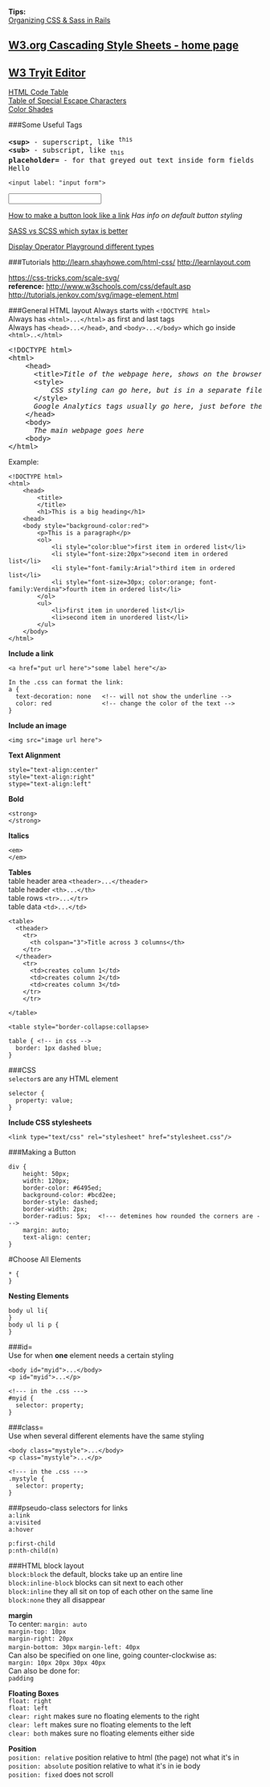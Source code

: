 <b>Tips:</b>   
[Organizing CSS & Sass in Rails](http://www.mattboldt.com/organizing-css-and-sass-rails/)

[<h2>W3.org Cascading Style Sheets - home page</h2>](https://www.w3.org/Style/CSS/)

[<h2>W3 Tryit Editor</h2>](http://www.w3schools.com/html/tryit.asp?filename=tryhtml_default)

[HTML Code Table](http://www.ascii.cl/htmlcodes.htm)   
[Table of Special Escape Characters](http://www.degraeve.com/reference/specialcharacters.php)   
[Color Shades](http://www.w3schools.com/colors/colors_shades.asp)   

###Some Useful Tags  
<pre>
<b>&lt;sup&gt;</b> - superscript, like <sup>this</sup>  
<b>&lt;sub&gt;</b> - subscript, like <sub>this</sub>  
<b>placeholder=</b> - for that greyed out text inside form fields
<red>Hello</red>
</pre>
```{html}
<input label: "input form">
```
<html>
<input type="text" id="name" name="name"/>
</html>

[How to make a button look like a link](http://stackoverflow.com/questions/1367409/how-to-make-button-look-like-a-link) *Has info on default button styling*

[SASS vs SCSS which sytax is better](http://thesassway.com/editorial/sass-vs-scss-which-syntax-is-better)

[Display Operator Playground different types](http://quirksmode.org/css/css2/display.html)

###Tutorials
http://learn.shayhowe.com/html-css/
http://learnlayout.com


https://css-tricks.com/scale-svg/  
**reference:** http://www.w3schools.com/css/default.asp  
http://tutorials.jenkov.com/svg/image-element.html  

###General HTML layout
Always starts with `<!DOCTYPE html>`  
Always has `<html>...</html>` as first and last tags  
Always has `<head>...</head>`, and `<body>...</body>` which go inside `<html>..</html>`  
<pre>
&lt;!DOCTYPE html&gt;
&lt;html&gt;
    &lt;head&gt;
      &lt;title&gt;<em>Title of the webpage here, shows on the browser tab</em>&lt;title&gt;
      &lt;style&gt;
          <em>CSS styling can go here, but is in a separate file in RoR</em>
      &lt;/style&gt;
      <em>Google Analytics tags usually go here, just before the closing &lt;/head&gt;</em>
    &lt/head&gt;
    &lt;body&gt;
      <em>The main webpage goes here</em>
    &lt;body&gt;
&lt;/html&gt;
</pre>

Example:  
```
<!DOCTYPE html>
<html>
    <head>
        <title>
        </title>
        <h1>This is a big heading</h1>
    <head>
    <body style="background-color:red">
        <p>This is a paragraph</p>
        <ol>
            <li style="color:blue">first item in ordered list</li>
            <li style="font-size:20px">second item in ordered list</li>
            <li style="font-family:Arial">third item in ordered list</li>
            <li style="font-size=30px; color:orange; font-family:Verdina">fourth item in ordered list</li>
        </ol>
        <ul>
            <li>first item in unordered list</li>
            <li>second item in unordered list</li>
        </ul>
    </body>
</html>
```
**Include a link**
```
<a href="put url here">"some label here"</a>

In the .css can format the link:
a {
  text-decoration: none   <!-- will not show the underline -->
  color: red              <!-- change the color of the text -->
}
```
**Include an image**
```
<img src="image url here">
```
**Text Alignment**
```
style="text-align:center"
style="text-align:right"
stype="text-align:left"
```
**Bold**
```
<strong>
</strong>
```
**Italics**  
```
<em>
</em>
```
**Tables**  
table header area `<theader>...</theader>`  
table header `<th>...</th>`  
table rows `<tr>...</tr>`  
table data `<td>...</td>`  
```
<table>
  <theader>
    <tr>
      <th colspan="3">Title across 3 columns</th>
    </tr>
  </theader>
    <tr>
      <td>creates column 1</td>
      <td>creates column 2</td>
      <td>creates column 3</td>
    </tr>
    </tr>
    
</table>
```
```
<table style="border-collapse:collapse>

table { <!-- in css -->
  border: 1px dashed blue;
}
```
###CSS  
`selector`s are any HTML element  
```
selector {
  property: value;
}
```
**Include CSS stylesheets**  
```
<link type="text/css" rel="stylesheet" href="stylesheet.css"/>
```

###Making a Button
```
div {
    height: 50px;
    width: 120px;
    border-color: #6495ed;
    background-color: #bcd2ee;
    border-style: dashed;
    border-width: 2px;
    border-radius: 5px;  <!--- detemines how rounded the corners are --->
    margin: auto;
    text-align: center;
}
```
#Choose All Elements  
```
* {
}
```
**Nesting Elements**  
```
body ul li{
}
body ul li p {
}
```

###id=  
Use for when **one** element needs a certain styling  
```
<body id="myid">...</body>
<p id="myid">...</p>

<!--- in the .css --->
#myid {
  selector: property;
}
```

###class=  
Use when several different elements have the same styling  
```
<body class="mystyle">...</body>
<p class="mystyle">...</p>

<!--- in the .css --->
.mystyle {
  selector: property;
}
```
###pseudo-class selectors for links  
`a:link`  
`a:visited`  
`a:hover`  

`p:first-child`  
`p:nth-child(n)`  

###HTML block layout   
`block:block` the default, blocks take up an entire line  
`block:inline-block` blocks can sit next to each other  
`block:inline` they all sit on top of each other on the same line  
`block:none` they all disappear  

**margin**  
To center:  `margin: auto`  
`margin-top: 10px`  
`margin-right: 20px`  
`margin-bottom: 30px`
`margin-left: 40px`  
Can also be specified on one line, going counter-clockwise as:  
`margin: 10px 20px 30px 40px`  
Can also be done for:  
`padding`  


**Floating Boxes**  
`float: right`  
`float: left`  
`clear: right` makes sure no floating elements to the right   
`clear: left` makes sure no floating elements to the left  
`clear: both` makes sure no floating elements either side  

**Position**  
`position: relative` position relative to html (the page) not what it's in  
`position: absolute`  position relative to what it's in ie body  
`position: fixed`  does not scroll

